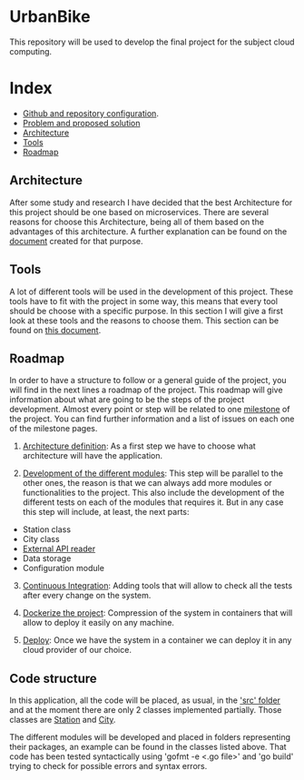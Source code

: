 # UrbanBike
This repository will be used to develop the final project for the subject cloud computing.

# Index
* [Github and repository configuration](./doc/repository_preparation.md).
* [Problem and proposed solution](./doc/problem_definition.md)
* [Architecture](./doc/architecture.md)
* [Tools](./doc/tools.md)
* [Roadmap](./doc/roadmap.md)

## Architecture

After some study and research I have decided that the best Architecture for this project should be one based on microservices. There are several reasons for choose this Architecture, being all of them based on the advantages of this architecture. A further explanation can be found on the [document](./doc/architecture.md) created for that purpose.

## Tools

A lot of different tools will be used in the development of this project. These tools have to fit with the project in some way, this means that every tool should be choose with a specific purpose. In this section I will give a first look at these tools and the reasons to choose them. This section can be found on [this document](./doc/tools.md).

## Roadmap

In order to have a structure to follow or a general guide of the project, you will find in the next lines a roadmap of the project. This roadmap will give information about what are going to be the steps of the project development. Almost every point or step will be related to one [milestone](https://github.com/FernandoRoldan93/UrbanBike/milestones) of the project. You can find further information and a list of issues on each one of the milestone pages.

1. [Architecture definition](https://github.com/FernandoRoldan93/UrbanBike/milestone/2): As a first step we have to choose what architecture will have the application.

2. [Development of the different modules](https://github.com/FernandoRoldan93/UrbanBike/milestone/3): This step will be parallel to the other ones, the reason is that we can always add more modules or functionalities to the project. This also include the development of the different tests on each of the modules that requires it. But in any case this step will include, at least, the next parts:
  * Station class
  * City class
  * [External API reader](https://github.com/FernandoRoldan93/UrbanBike/milestone/5)
  * Data storage
  * Configuration module

3. [Continuous Integration](https://github.com/FernandoRoldan93/UrbanBike/milestone/8): Adding tools that will allow to check all the tests after every change on the system.

4. [Dockerize the project](https://github.com/FernandoRoldan93/UrbanBike/milestone/6): Compression of the system in containers that will allow to deploy it easily on any machine.

5. [Deploy](https://github.com/FernandoRoldan93/UrbanBike/milestone/7): Once we have the system in a container we can deploy it in any cloud provider of our choice.

## Code structure

In this application, all the code will be placed, as usual, in the ['src' folder](./src) and at the moment there are only 2 classes implemented partially. Those classes are [Station](./src/station/station.go) and [City](./src/station/city.go).

The different modules will be developed and placed in folders representing their packages, an example can be found in the classes listed above. That code has been tested syntactically using 'gofmt -e <.go file>' and 'go build' trying to check for possible errors and syntax errors.
